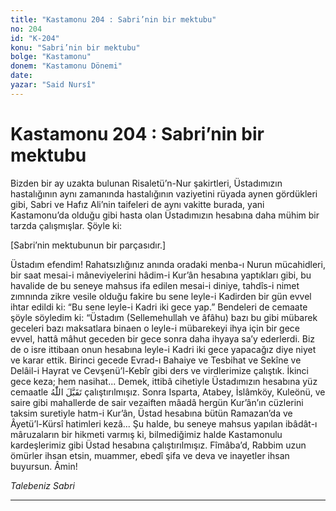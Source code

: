```yaml
---
title: "Kastamonu 204 : Sabri’nin bir mektubu"
no: 204
id: "K-204"
konu: "Sabri’nin bir mektubu"
bolge: "Kastamonu"
donem: "Kastamonu Dönemi"
date: 
yazar: "Said Nursî"
---
```


# Kastamonu 204 : Sabri’nin bir mektubu

Bizden bir ay uzakta bulunan Risaletü’n-Nur şakirtleri, Üstadımızın hastalığının aynı zamanında hastalığının vaziyetini rüyada aynen gördükleri gibi, Sabri ve Hafız Ali’nin taifeleri de aynı vakitte burada, yani Kastamonu’da olduğu gibi hasta olan Üstadımızın hesabına daha mühim bir tarzda çalışmışlar. Şöyle ki:

<p class="takdim">[Sabri’nin mektubunun bir parçasıdır.]</p>

Üstadım efendim! Rahatsızlığınız anında oradaki menba-ı Nurun mücahidleri, bir saat mesai-i mâneviyelerini hâdim-i Kur’ân hesabına yaptıkları gibi, bu havalide de bu seneye mahsus ifa edilen mesai-i diniye, tahdîs-i nimet zımnında zikre vesile olduğu fakire bu sene leyle-i Kadirden bir gün evvel ihtar edildi ki: “Bu sene leyle-i Kadri iki gece yap.” Bendeleri de cemaate şöyle söyledim ki: “Üstadım (Sellemehullah ve âfâhu) bazı bu gibi mübarek geceleri bazı maksatlara binaen o leyle-i mübarekeyi ihya için bir gece evvel, hattâ mâhut geceden bir gece sonra daha ihyaya sa’y ederlerdi. Biz de o isre ittibaan onun hesabına leyle-i Kadri iki gece yapacağız diye niyet ve karar ettik. Birinci gecede Evrad-ı Bahaiye ve Tesbihat ve Sekîne ve Delâil-i Hayrat ve Cevşenü’l-Kebîr gibi ders ve virdlerimize çalıştık. İkinci gece keza; hem nasihat... Demek, ittibâ cihetiyle Üstadımızın hesabına yüz cemaatle <span class="arabic" dir="rtl" title="Meal: “Allah kabul etsin”">تَقَبَّلَ اللّٰهُ</span> çalıştırılmışız. Sonra Isparta, Atabey, İslâmköy, Kuleönü, ve saire gibi mahallerde de sair vezaiften mâadâ hergün Kur’ân’ın cüzlerini taksim suretiyle hatm-i Kur’ân, Üstad hesabına bütün Ramazan’da ve Âyetü’l-Kürsî hatimleri kezâ... Şu halde, bu seneye mahsus yapılan ibâdât-ı mâruzaların bir hikmeti varmış ki, bilmediğimiz halde Kastamonulu kardeşlerimiz gibi Üstad hesabına çalıştırılmışız. Fîmâba’d, Rabbim uzun ömürler ihsan etsin, muammer, ebedî şifa ve deva ve inayetler ihsan buyursun. Âmin!

*Talebeniz*
*Sabri*

***
